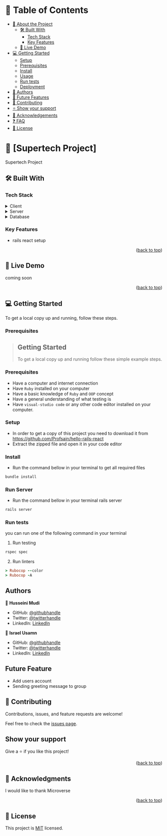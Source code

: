 <!-- TABLE OF CONTENTS -->

# 📗 Table of Contents

- [📖 About the Project](#about-project)
  - [🛠 Built With](#built-with)
    - [Tech Stack](#tech-stack)
    - [Key Features](#key-features)
  - [🚀 Live Demo](#live-demo)
- [💻 Getting Started](#getting-started)
  - [Setup](#setup)
  - [Prerequisites](#prerequisites)
  - [Install](#install)
  - [Usage](#usage)
  - [Run tests](#run-tests)
  - [Deployment](#triangular_flag_on_post-deployment)
- [👥 Authors](#authors)
- [🔭 Future Features](#future-features)
- [🤝 Contributing](#contributing)
- [⭐️ Show your support](#support)
- [🙏 Acknowledgements](#acknowledgements)
- [❓ FAQ](#faq)
- [📝 License](#license)

<!-- PROJECT DESCRIPTION -->

# 📖 [Supertech Project] <a name="about-project"></a>

Supertech Project

## 🛠 Built With <a name="built-with"></a>

### Tech Stack <a name="tech-stack"></a>

<details>
  <summary>Client</summary>
  <ul>
    <li><a href="https://rubyonrails.org/">HTML</a></li>
  </ul>
</details>

<details>
  <summary>Server</summary>
  <!-- <ul>
    <li><a href="https://rubyonrails.org/">Ruby on Rails</a></li>
    <li><a href="https://nodejs.org/">Node</a></li>
  </ul> -->
</details>

<details>
<summary>Database</summary>
  <!-- <ul>
    <li><a href="https://www.postgresql.org/">PostgreSQL</a></li>
  </ul> -->
</details>

<!-- Features -->

### Key Features <a name="key-features"></a>

- rails react setup

<p align="right">(<a href="#readme-top">back to top</a>)</p>

<!-- LIVE DEMO -->

## 🚀 Live Demo <a name="live-demo"></a>

coming soon

<p align="right">(<a href="#readme-top">back to top</a>)</p>

<!-- GETTING STARTED -->

## 💻 Getting Started <a name="getting-started"></a>

To get a local copy up and running, follow these steps.

### Prerequisites

> ## Getting Started
>
> To get a local copy up and running follow these simple example steps.

### Prerequisites

- Have a computer and internet connection
- Have `Ruby` installed on your computer
- Have a basic knowledge of `Ruby` and `OOP` concept
- Have a general understanding of what testing is
- Have `visual-studio code` or any other code editor installed on your computer.

### Setup

- In order to get a copy of this project you need to download it from https://github.com/Profsain/hello-rails-react
- Extract the zipped file and open it in your code editor

### Install

- Run the command bellow in your terminal to get all required files

```Ruby
bundle install
```

### Run Server

- Run the command bellow in your terminal
  rails server

```Ruby
rails server
```

### Run tests

you can run one of the following command in your terminal

1. Run testing

```Ruby
rspec spec
```

2. Run linters

```Ruby
> Rubocop --color
> Rubocop -A
```

## Authors

👤 **Husseini Mudi**

- GitHub: [@githubhandle](https://github.com/profsain)
- Twitter: [@twitterhandle](https://twitter.com/profsain)
- LinkedIn: [LinkedIn](https://www.linkedin.com/in/profsain)

👤 **Israel Usamn**

- GitHub: [@githubhandle](https://github.com/israelusman234)
- Twitter: [@twitterhandle](https://twitter.com/princeisraelthe)
- LinkedIn: [LinkedIn](https://www.linkedin.com/israelusman234)

## Future Feature

- Add users account
- Sending greeting message to group

## 🤝 Contributing

Contributions, issues, and feature requests are welcome!

Feel free to check the [issues page](https://github.com/Israelusman/hello-rails-react/issues/).

## Show your support

Give a ⭐️ if you like this project!

<p align="right">(<a href="#readme-top">back to top</a>)</p>

<!-- ACKNOWLEDGEMENTS -->

## 🙏 Acknowledgments <a name="acknowledgements"></a>

I would like to thank Microverse

<p align="right">(<a href="#readme-top">back to top</a>)</p>

## 📝 License

This project is [MIT]() licensed.
